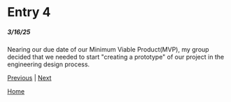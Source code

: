 # Entry 4
##### 3/16/25

Nearing our due date of our Minimum Viable Product(MVP), my group decided that we needed to start "creating a prototype" of our project in the engineering design process. 

[Previous](entry03.md) | [Next](entry05.md)

[Home](../README.md)
